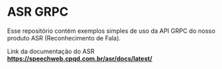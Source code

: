 # ASR GRPC

Esse repositório contém exemplos simples de uso da API GRPC do nosso produto ASR (Reconhecimento de Fala).


Link da documentação do ASR **https://speechweb.cpqd.com.br/asr/docs/latest/**
